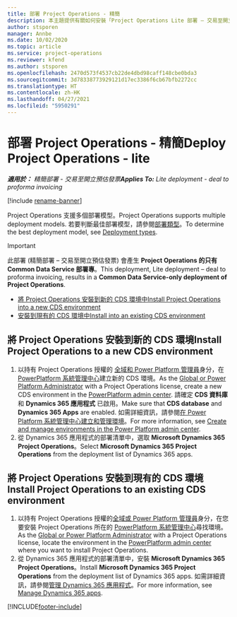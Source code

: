```yaml
---
title: 部署 Project Operations - 精簡
description: 本主題提供有關如何安裝「Project Operations Lite 部署 – 交易至開立預估發票」的資訊。
author: stsporen
manager: Annbe
ms.date: 10/02/2020
ms.topic: article
ms.service: project-operations
ms.reviewer: kfend
ms.author: stsporen
ms.openlocfilehash: 2470d573f4537cb22de4dbd98caff148cbe0bda3
ms.sourcegitcommit: 3d78338773929121d17ec3386f6cb67bfb2272cc
ms.translationtype: HT
ms.contentlocale: zh-HK
ms.lasthandoff: 04/27/2021
ms.locfileid: "5950291"
---
```

# <a name="deploy-project-operations---lite"></a><span data-ttu-id="f3679-103">部署 Project Operations - 精簡</span><span class="sxs-lookup"><span data-stu-id="f3679-103">Deploy Project Operations - lite</span></span>

<span data-ttu-id="f3679-104">_**適用於：** 精簡部署 - 交易至開立預估發票_</span><span class="sxs-lookup"><span data-stu-id="f3679-104">_**Applies To:** Lite deployment - deal to proforma invoicing_</span></span>

[!include [rename-banner](~/includes/cc-data-platform-banner.md)]

<span data-ttu-id="f3679-105">Project Operations 支援多個部署模型。</span><span class="sxs-lookup"><span data-stu-id="f3679-105">Project Operations supports multiple deployment models.</span></span> <span data-ttu-id="f3679-106">若要判斷最佳部署模型，請參閱[部署類型](determine-deployment-type.md)。</span><span class="sxs-lookup"><span data-stu-id="f3679-106">To determine the best deployment model, see [Deployment types](determine-deployment-type.md).</span></span>


> [!IMPORTANT]
> <span data-ttu-id="f3679-107">此部署 (精簡部署 – 交易至開立預估發票) 會產生 **Project Operations 的只有 Common Data Service 部署專**。</span><span class="sxs-lookup"><span data-stu-id="f3679-107">This deployment, Lite deployment – deal to proforma invoicing, results in a **Common Data Service-only deployment of Project Operations**.</span></span>

- [<span data-ttu-id="f3679-108">將 Project Operations 安裝到新的 CDS 環境中</span><span class="sxs-lookup"><span data-stu-id="f3679-108">Install Project Operations into a new CDS environment</span></span>](#new)
- [<span data-ttu-id="f3679-109">安裝到現有的 CDS 環境中</span><span class="sxs-lookup"><span data-stu-id="f3679-109">Install into an existing CDS environment</span></span>](#existing)



## <a name="install-project-operations-to-a-new-cds-environment"></a><a name="new"></a><span data-ttu-id="f3679-110">將 Project Operations 安裝到新的 CDS 環境</span><span class="sxs-lookup"><span data-stu-id="f3679-110">Install Project Operations to a new CDS environment</span></span>

1. <span data-ttu-id="f3679-111">以持有 Project Operations 授權的 [全域和 Power Platform 管理員](/power-platform/admin/global-service-administrators-can-administer-without-license)身分，在 [PowerPlatform 系統管理中心](https://admin.powerplatform.com)建立新的 CDS 環境。</span><span class="sxs-lookup"><span data-stu-id="f3679-111">As the [Global or Power Platform Administrator](/power-platform/admin/global-service-administrators-can-administer-without-license) with a Project Operations license, create a new CDS environment in the [PowerPlatform admin center](https://admin.powerplatform.com).</span></span> <span data-ttu-id="f3679-112">請確定 **CDS 資料庫** 和 **Dynamics 365 應用程式** 已啟用。</span><span class="sxs-lookup"><span data-stu-id="f3679-112">Make sure that **CDS database** and **Dynamics 365 Apps** are enabled.</span></span> <span data-ttu-id="f3679-113">如需詳細資訊，請參閱[在 Power Platform 系統管理中心建立和管理環境](/power-platform/admin/create-environment#create-an-environment-in-the-power-platform-admin-center)。</span><span class="sxs-lookup"><span data-stu-id="f3679-113">For more information, see [Create and manage environments in the Power Platform admin center](/power-platform/admin/create-environment#create-an-environment-in-the-power-platform-admin-center).</span></span>
2. <span data-ttu-id="f3679-114">從 Dynamics 365 應用程式的部署清單中，選取 **Microsoft Dynamics 365 Project Operations**。</span><span class="sxs-lookup"><span data-stu-id="f3679-114">Select **Microsoft Dynamics 365 Project Operations** from the deployment list of Dynamics 365 apps.</span></span>


## <a name="install-project-operations-to-an-existing-cds-environment"></a><a name="existing"></a><span data-ttu-id="f3679-115">將 Project Operations 安裝到現有的 CDS 環境</span><span class="sxs-lookup"><span data-stu-id="f3679-115">Install Project Operations to an existing CDS environment</span></span>

1. <span data-ttu-id="f3679-116">以持有 Project Operations 授權的[全域或 Power Platform 管理員](/power-platform/admin/global-service-administrators-can-administer-without-license)身分，在您要安裝 Project Operations 所在的 [PowerPlatform 系統管理中心](https://admin.powerplatform.com)尋找環境。</span><span class="sxs-lookup"><span data-stu-id="f3679-116">As the [Global or Power Platform Administrator](/power-platform/admin/global-service-administrators-can-administer-without-license) with a Project Operations license, locate the environment in the [PowerPlatform admin center](https://admin.powerplatform.com) where you want to install Project Operations.</span></span>
2. <span data-ttu-id="f3679-117">從 Dynamics 365 應用程式的部署清單中，安裝 **Microsoft Dynamics 365 Project Operations**。</span><span class="sxs-lookup"><span data-stu-id="f3679-117">Install **Microsoft Dynamics 365 Project Operations** from the deployment list of Dynamics 365 apps.</span></span> <span data-ttu-id="f3679-118">如需詳細資訊，請參閱[管理 Dynamics 365 應用程式](/power-platform/admin/manage-apps)。</span><span class="sxs-lookup"><span data-stu-id="f3679-118">For more information, see [Manage Dynamics 365 apps](/power-platform/admin/manage-apps).</span></span>




[!INCLUDE[footer-include](../includes/footer-banner.md)]